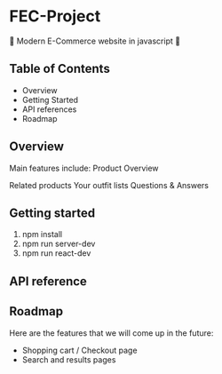 # FEC-Project

:shopping_cart: Modern E-Commerce website in javascript :shopping_cart:

## Table of Contents
- Overview
- Getting Started
- API references
- Roadmap

## Overview
Main features include:
Product Overview

Related products
Your outfit lists
Questions & Answers


## Getting started
1. npm install
2. npm run server-dev
3. npm run react-dev

## API reference


## Roadmap
Here are the features that we will come up in the future:
- Shopping cart / Checkout page
- Search and results pages
